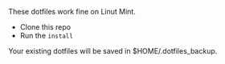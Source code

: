 These dotfiles work fine on Linut Mint.

* Clone this repo
* Run the `install`

Your existing dotfiles will be saved in $HOME/.dotfiles_backup.
